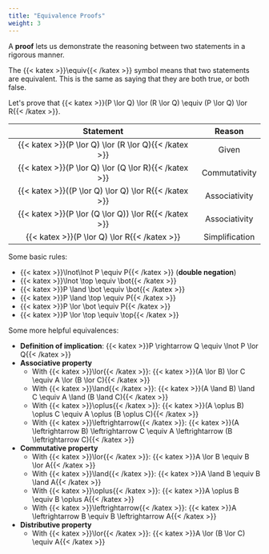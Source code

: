 ```yaml
---
title: "Equivalence Proofs"
weight: 3
---
```


A **proof** lets us demonstrate the reasoning between two statements in a rigorous manner.

The {{< katex >}}\equiv{{< /katex >}} symbol means that two statements are equivalent. This is the same as saying that they are both true, or both false.

Let's prove that {{< katex >}}(P \lor Q) \lor (R \lor Q) \equiv (P \lor Q) \lor R{{< /katex >}}.

|                       Statement                       |     Reason     |
| :---------------------------------------------------: | :------------: |
| {{< katex >}}(P \lor Q) \lor (R \lor Q){{< /katex >}} |     Given      |
| {{< katex >}}(P \lor Q) \lor (Q \lor R){{< /katex >}} | Commutativity  |
| {{< katex >}}((P \lor Q) \lor Q) \lor R{{< /katex >}} | Associativity  |
| {{< katex >}}(P \lor (Q \lor Q)) \lor R{{< /katex >}} | Associativity  |
|     {{< katex >}}(P \lor Q) \lor R{{< /katex >}}      | Simplification |

Some basic rules:

* {{< katex >}}\lnot\lnot P \equiv P{{< /katex >}} (**double negation**)
* {{< katex >}}\lnot \top \equiv \bot{{< /katex >}}
* {{< katex >}}P \land \bot \equiv \bot{{< /katex >}}
* {{< katex >}}P \land \top \equiv P{{< /katex >}}
* {{< katex >}}P \lor \bot \equiv P{{< /katex >}}
* {{< katex >}}P \lor \top \equiv \top{{< /katex >}}

Some more helpful equivalences:

* **Definition of implication**: {{< katex >}}P \rightarrow Q \equiv \lnot P \lor Q{{< /katex >}}
* **Associative property**
  * With {{< katex >}}\lor{{< /katex >}}: {{< katex >}}(A \lor B) \lor C \equiv A \lor (B \lor C){{< /katex >}}
  * With {{< katex >}}\land{{< /katex >}}: {{< katex >}}(A \land B) \land C \equiv A \land (B \land C){{< /katex >}}
  * With {{< katex >}}\oplus{{< /katex >}}: {{< katex >}}(A \oplus B) \oplus C \equiv A \oplus (B \oplus C){{< /katex >}}
  * With {{< katex >}}\leftrightarrow{{< /katex >}}: {{< katex >}}(A \leftrightarrow B) \leftrightarrow C \equiv A \leftrightarrow (B \leftrightarrow C){{< /katex >}}
* **Commutative property**
  * With {{< katex >}}\lor{{< /katex >}}: {{< katex >}}A \lor B \equiv B \lor A{{< /katex >}}
  * With {{< katex >}}\land{{< /katex >}}: {{< katex >}}A \land B \equiv B \land A{{< /katex >}}
  * With {{< katex >}}\oplus{{< /katex >}}: {{< katex >}}A \oplus B \equiv B \oplus A{{< /katex >}}
  * With {{< katex >}}\leftrightarrow{{< /katex >}}: {{< katex >}}A \leftrightarrow B \equiv B \leftrightarrow A{{< /katex >}}
* **Distributive property**
  * With {{< katex >}}\lor{{< /katex >}}: {{< katex >}}A \lor (B \lor C) \equiv A{{< /katex >}}
